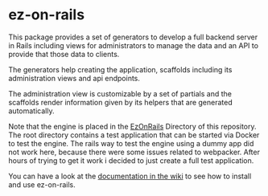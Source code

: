 # ez-on-rails
This package provides a set of generators to develop a full backend server in Rails including views for administrators to manage the data and an API to provide that those data to clients.

The generators help creating the application, scaffolds including its administration views and api endpoints.

The administration view is customizable by a set of partials and the scaffolds render information given by its helpers that are generated automatically.

Note that the engine is placed in the [EzOnRails](https://github.com/D4uS1/ez-on-rails/tree/main/EzOnRails) Directory of this repository. 
The root directory contains a test application that can be started via Docker to test the engine.
The rails way to test the engine using a dummy app did not work here, because there were some issues related to webpacker.
After hours of trying to get it work i decided to just create a full test application.

You can have a look at the [documentation in the wiki](https://github.com/D4uS1/ez-on-rails/wiki/Documentation) to see how to install and use ez-on-rails.
